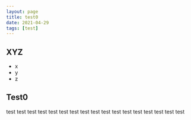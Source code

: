 ```yaml
---
layout: page
title: test0
date: 2021-04-29
tags: [test]
---
```


## XYZ

- x
- y
- z

## Test0

test test test test test test test test test test test test test test test test test 